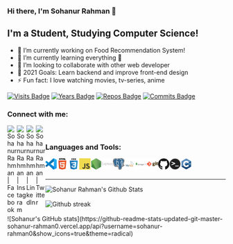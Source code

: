 ### Hi there, I'm Sohanur Rahman 👋

## I'm a Student, Studying Computer Science!

- 🔭 I’m currently working on Food Recommendation System!
- 🌱 I’m currently learning everything 🤣
- 👯 I’m looking to collaborate with other web developer
- 🥅 2021 Goals: Learn backend and improve front-end design
- ⚡ Fun fact: I love watching movies, tv-series, anime

[![Visits Badge](https://badges.pufler.dev/visits/sohanur-rahman0/sohanur-rahman0)](https://github.com/sohanur-rahman0)
[![Years Badge](https://badges.pufler.dev/years/sohanur-rahman0)](https://badges.pufler.dev)
[![Repos Badge](https://badges.pufler.dev/repos/sohanur-rahman0)](https://badges.pufler.dev)
[![Commits Badge](https://badges.pufler.dev/commits/yearly/sohanur-rahman0)](https://badges.pufler.dev)


### Connect with me:
[<img align="left" alt="Sohanur Rahman | Facebook" width="22px" src="https://cdn2.iconfinder.com/data/icons/social-media-2285/512/1_Facebook_colored_svg_copy-512.png" />][facebook]
[<img align="left" alt="Sohanur Rahman | Instagram" width="22px" src="https://cdn3.iconfinder.com/data/icons/2018-social-media-logotypes/1000/2018_social_media_popular_app_logo_instagram-512.png" />][instagram]
[<img align="left" alt="Sohanur Rahman | LinkedIn" width="22px" src="https://cdn2.iconfinder.com/data/icons/social-media-2285/512/1_Linkedin_unofficial_colored_svg-512.png" />][linkedin]
[<img align="left" alt="Sohanur Rahman | Twitter" width="22px" src="https://cdn2.iconfinder.com/data/icons/social-media-2285/512/1_Twitter3_colored_svg-512.png" />][twitter]

<br />

### Languages and Tools:

<img align="left" alt="Visual Studio Code" width="26px" src="https://raw.githubusercontent.com/github/explore/80688e429a7d4ef2fca1e82350fe8e3517d3494d/topics/visual-studio-code/visual-studio-code.png" />


<img align="left" alt="HTML5" width="26px" src="https://raw.githubusercontent.com/github/explore/80688e429a7d4ef2fca1e82350fe8e3517d3494d/topics/html/html.png" />

<img align="left" alt="CSS3" width="26px" src="https://raw.githubusercontent.com/github/explore/80688e429a7d4ef2fca1e82350fe8e3517d3494d/topics/css/css.png" />

<img align="left" alt="JavaScript" width="26px" src="https://raw.githubusercontent.com/github/explore/80688e429a7d4ef2fca1e82350fe8e3517d3494d/topics/javascript/javascript.png" />

<img align="left" alt="Node.js" width="26px" src="https://raw.githubusercontent.com/github/explore/80688e429a7d4ef2fca1e82350fe8e3517d3494d/topics/nodejs/nodejs.png" />

<img align="left" alt="Expressjs" width="26px" src="https://raw.githubusercontent.com/github/explore/80688e429a7d4ef2fca1e82350fe8e3517d3494d/topics/express/express.png" />

<img align="left" alt="PostgresSQL" width="26px" src="https://raw.githubusercontent.com/github/explore/80688e429a7d4ef2fca1e82350fe8e3517d3494d/topics/postgresql/postgresql.png" />

<img align="left" alt="MySQL" width="26px" src="https://raw.githubusercontent.com/github/explore/80688e429a7d4ef2fca1e82350fe8e3517d3494d/topics/mysql/mysql.png"/>

<img align="left" alt="MongoDB" width="26px" src="https://raw.githubusercontent.com/github/explore/80688e429a7d4ef2fca1e82350fe8e3517d3494d/topics/mongodb/mongodb.png" />

<img align="left" alt="Git" width="26px" src="https://raw.githubusercontent.com/github/explore/80688e429a7d4ef2fca1e82350fe8e3517d3494d/topics/git/git.png" />

<img align="left" alt="GitHub" width="26px" src="https://raw.githubusercontent.com/github/explore/78df643247d429f6cc873026c0622819ad797942/topics/github/github.png" />

<img align="left" alt="Terminal" width="26px" src="https://raw.githubusercontent.com/github/explore/80688e429a7d4ef2fca1e82350fe8e3517d3494d/topics/terminal/terminal.png" />


<img align="left" alt="C++" width="26px" src="https://raw.githubusercontent.com/github/explore/80688e429a7d4ef2fca1e82350fe8e3517d3494d/topics/cpp/cpp.png" />

<br />
<br />

---

<img align="left" alt="Sohanur Rahman's Github Stats" src="https://github-readme-stats-updated-git-master-sohanur-rahman0.vercel.app/api?username=sohanur-rahman0&show_icons=true&hide_border=true" />
<br/>
<br/>
<img align="left" alt="Github streak" src="https://github-readme-streak-stats.herokuapp.com/?user=sohanur-rahman0&theme=radical&hide_border=false" />
<br/>
<br/>
![Sohanur's GitHub stats](https://github-readme-stats-updated-git-master-sohanur-rahman0.vercel.app/api?username=sohanur-rahman0&show_icons=true&theme=radical)



[facebook]: https://facebook.com/sohanur.rahman149
[twitter]: https://twitter.com/sohanur1497
[instagram]: https://instagram.com/sohanur.rahman149
[linkedin]: https://www.linkedin.com/in/sohanur-rahman-4b9009185/

